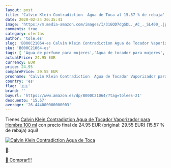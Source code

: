 ```yaml
---
layout: post
title: 'Calvin Klein Contradiction  Agua de Toca al 15.57 % de rebaja'
date: 2020-02-24 20:35:41
image: 'https://m.media-amazon.com/images/I/31GQD7dgSDL._AC_._SL400_.jpg'
comments: true
category: ofertas
author: 'tole.es'
slug: 'B000C21064-es Calvin Klein Contradiction Agua de Tocador Vaporizador...'
sku: 'B000C21064-es'
tags: [ 'Agua de perfume para mujeres','Agua de tocador para mujeres','Almacenaje de adornos festivos','Almacenamiento y organización','Belleza','Fragancias para mujeres','Hogar y cocina','Juguetes','Juguetes electrónicos','Juguetes y juegos','Perfumes y fragancias','Productos para el cuidado de la piel','Sets y juegos para el cuidado de la piel','Videojuegos para niños','agua','de','tocador', ]
actualPrice: 24.95 EUR
currency: EUR
price: 24.95
comparePrice: 29.55 EUR
prodname: 'Calvin Klein Contradiction  Agua de Tocador Vaporizador para Hombre  100 ml'
country: 'es'
flag: '🇪🇸'
brand: ''
buyurl: 'https://www.amazon.es/dp/B000C21064/?tag=tolees-21'
descuento: '15.57'
average: '26.444000000000003'
---
```


Tienes [Calvin Klein Contradiction  Agua de Tocador Vaporizador para Hombre  100 ml](https://www.amazon.es/dp/B000C21064/?tag=tolees-21) con precio final de  24.95 EUR (original: 29.55 EUR) (15.57 %  de rebaja) aqui!

[![Calvin Klein Contradiction  Agua de Toca](https://m.media-amazon.com/images/I/31GQD7dgSDL._AC_._SL400_.jpg)](https://www.amazon.es/dp/B000C21064/?tag=tolees-21)

🔎:


[🛒 Comprar!!!](https://www.amazon.es/dp/B000C21064/?tag=tolees-21)
